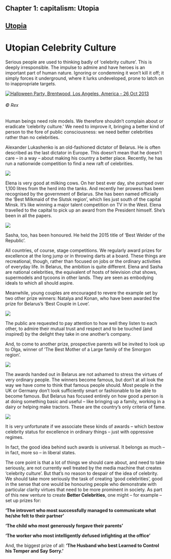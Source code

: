 Chapter  1: capitalism: Utopia
-----------------------------

[Utopia](../category/capitalism/utopia/index.html)
--------------------------------------------------

Utopian Celebrity Culture
=========================

Serious people are used to thinking badly of ‘celebrity culture’. This is deeply irresponsible. The impulse to admire and have heroes is an important part of human nature. Ignoring or condemning it won’t kill it off; it simply forces it underground, where it lurks undeveloped, prone to latch on to inappropriate targets.

[![Halloween Party, Brentwood, Los Angeles, America - 26 Oct 2013](http://i1.wp.com/www.thebookoflife.org/wp-content/uploads/2014/10/PM-050314-celebsB.jpg?resize=635%2C539)](http://i0.wp.com/www.thebookoflife.org/wp-content/uploads/2014/10/PM-050314-celebsB.jpg)

###### © Rex

<span class="s1">Human beings need role models. We therefore shouldn’t complain about or eradicate ‘celebrity culture.’ We need to improve it, bringing a better kind of person to the fore of public consciousness: we need better celebrities rather than no celebrities. </span>

Alexander Lukashenko is an old-fashioned dictator of Belarus. He is often described as the last dictator in Europe. This doesn’t mean that he doesn’t care – in a way – about making his country a better place. Recently, he has run a nationwide competition to find a new raft of celebrities.

![](http://i1.wp.com/thephilosophersmail.com/wp-content/uploads/2014/04/PM-060314-belarusA.jpg)

Elena is very good at milking cows. On her best ever day, she pumped over 1,100 litres from the herd into the tanks. And recently her prowess has been recognised by the government of Belarus. She has been named officially the ‘Best Milkmaid of the Slutsk region’, which lies just south of the capital Minsk. It’s like winning a major talent competition on TV in the West. Elena travelled to the capital to pick up an award from the President himself. She’s been in all the papers.

![](http://i0.wp.com/thephilosophersmail.com/wp-content/uploads/2014/04/PM-060314-belarusB.jpg)

Sasha, too, has been honoured. He held the 2015 title of ‘Best Welder of the Republic’.

All countries, of course, stage competitions. We regularly award prizes for excellence at the long jump or in throwing darts at a board. These things are recreational, though, rather than focused on jobs or the ordinary activities of everyday life. In Belarus, the ambition is quite different. Elena and Sasha are national celebrities, the equivalent of hosts of television chat shows, supermodels and tycoons in other lands. They are seen as embodying ideals to which all should aspire.

Meanwhile, young couples are encouraged to revere the example set by two other prize winners: Natalya and Konan, who have been awarded the prize for Belarus’s ‘Best Couple in Love’.

![](http://i0.wp.com/thephilosophersmail.com/wp-content/uploads/2014/04/PM-060314-belarusC.jpg)

The public are requested to pay attention to how well they listen to each other, to admire their mutual trust and respect and to be touched (and inspired) by the delight they take in one another’s company.

And, to come to another prize, prospective parents will be invited to look up to Olga, winner of ‘The Best Mother of a Large family of the Smorgon region’.

![](http://i1.wp.com/thephilosophersmail.com/wp-content/uploads/2014/04/PM-060314-belarusD.jpg)

The awards handed out in Belarus are not ashamed to stress the virtues of very ordinary people. The winners become famous, but don’t at all look the way we have come to think that famous people should. Most people in the UK or Germany don’t look sufficiently smart or fashionable to be able to become famous. But Belarus has focused entirely on how good a person is at doing something basic and useful – like bringing up a family, working in a dairy or helping make tractors. These are the country’s only criteria of fame.

![](http://i0.wp.com/thephilosophersmail.com/wp-content/uploads/2014/04/PM-060314-belarusE.jpg)

It is very unfortunate if we associate these kinds of awards – which bestow celebrity status for excellence in ordinary things – just with oppressive regimes.

In fact, the good idea behind such awards is universal. It belongs as much – in fact, more so – in liberal states.

The core point is that a lot of things we should care about, and need to take seriously, are not currently well treated by the media machine that creates ‘celebrity culture’. But that’s no reason to despair of the idea of celebrity. We should take more seriously the task of creating ‘good celebrities’, good in the sense that one would be honouring people who demonstrate with particular clarity virtues that need to be more prominent in society. As part of this new venture to create **Better Celebrities**, one might – for example – set up prizes for:

**‘The introvert who most successfully managed to communicate what he/she felt to their partner’**

**‘The child who most generously forgave their parents’**

**‘The worker who most intelligently defused infighting at the office’**

And, the biggest prize of all: **‘The Husband who best Learned to Control his Temper and Say Sorry.’**

